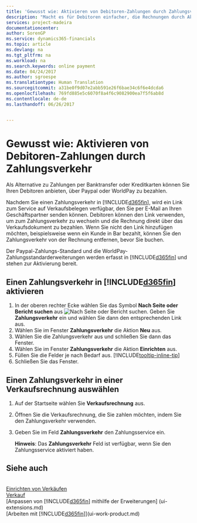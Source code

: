 ```yaml
---
title: 'Gewusst wie: Aktivieren von Debitoren-Zahlungen durch Zahlungsverkehr.| Microsoft Docs'
description: "Macht es für Debitoren einfacher, die Rechnungen durch Aktivierung des Zahlungsverkehrs zu bezahlen."
services: project-madeira
documentationcenter: 
author: SorenGP
ms.service: dynamics365-financials
ms.topic: article
ms.devlang: na
ms.tgt_pltfrm: na
ms.workload: na
ms.search.keywords: online payment
ms.date: 04/24/2017
ms.author: sgroespe
ms.translationtype: Human Translation
ms.sourcegitcommit: a31be0f9d07e2abb591e26f6bae34c6f6e4dcda6
ms.openlocfilehash: 769fd885e5c6070f8a4f6c9082900ea7f5f6ab8d
ms.contentlocale: de-de
ms.lasthandoff: 06/26/2017


---
```

# Gewusst wie: Aktivieren von Debitoren-Zahlungen durch Zahlungsverkehr
<a id="how-to-enable-customer-payments-through-payment-services" class="xliff"></a>
Als Alternative zu Zahlungen per Banktransfer oder Kreditkarten können Sie Ihren Debitoren anbieten, über Paypal oder WorldPay zu bezahlen.  

Nachdem Sie einen Zahlungsverkehr in [!INCLUDE[d365fin](includes/d365fin_md.md)], wird ein Link zum Service auf Verkaufsbelegen verfügbar, den Sie per E-Mail an Ihren Geschäftspartner senden können. Debitoren können den Link verwenden, um zum Zahlungsverkehr zu wechseln und die Rechnung direkt über das Verkaufsdokument zu bezahlen. Wenn Sie nicht den Link hinzufügen möchten, beispielsweise wenn ein Kunde in Bar bezahlt, können Sie den Zahlungsverkehr von der Rechnung entfernen, bevor Sie buchen.  

Der Paypal-Zahlungs-Standard und die WorldPay-Zahlungsstandarderweiterungen werden erfasst in [!INCLUDE[d365fin](includes/d365fin_md.md)] und stehen zur Aktivierung bereit.  

## Einen Zahlungsverkehr in [!INCLUDE[d365fin](includes/d365fin_md.md)] aktivieren
<a id="to-enable-a-payment-service-in-included365finincludesd365finmdmd" class="xliff"></a>
1. In der oberen rechter Ecke wählen Sie das Symbol **Nach Seite oder Bericht suchen** aus ![Nach Seite oder Bericht suchen](media/ui-search/search_small.png "Symbol nach Seite oder Bericht suchen"). Geben Sie **Zahlungsverkehr** ein und wählen Sie dann den entsprechenden Link aus.  
2. Wählen Sie im Fenster **Zahlungsverkehr** die Aktion **Neu** aus.  
3. Wählen Sie die Zahlungsverkehr aus und schließen Sie dann das Fenster.  
4. Wählen Sie im Fenster **Zahlungsverkehr** die Aktion **Einrichten** aus.  
5. Füllen Sie die Felder je nach Bedarf aus. [!INCLUDE[tooltip-inline-tip](includes/tooltip-inline-tip_md.md)]  
6. Schließen Sie das Fenster.  

## Einen Zahlungsverkehr in einer Verkaufsrechnung auswählen
<a id="to-select-a-payment-service-on-a-sales-invoice" class="xliff"></a>
1. Auf der Startseite wählen Sie **Verkaufsrechnung** aus.  
2. Öffnen Sie die Verkaufsrechnung, die Sie zahlen möchten, indem Sie den Zahlungsverkehr verwenden.  
3. Geben Sie im Feld **Zahlungsverkehr** den Zahlungsservice ein.  
  
    **Hinweis**: Das **Zahlungsverkehr** Feld ist verfügbar, wenn Sie den Zahlungsservice aktiviert haben.  

## Siehe auch
<a id="see-also" class="xliff"></a>  
[Einrichten von Verkäufen](sales-setup-sales.md)  
[Verkauf](sales-manage-sales.md)  
[Anpassen von [!INCLUDE[d365fin](includes/d365fin_md.md)] mithilfe der Erweiterungen] (ui-extensions.md)  
[Arbeiten mit [!INCLUDE[d365fin](includes/d365fin_md.md)]](ui-work-product.md)  

